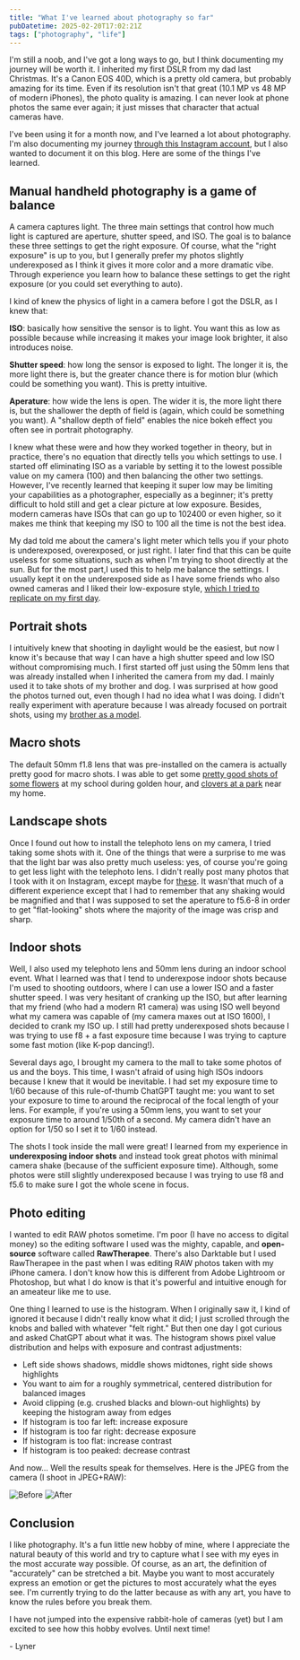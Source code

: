```yaml
---
title: "What I've learned about photography so far"
pubDatetime: 2025-02-20T17:02:21Z
tags: ["photography", "life"]
---
```


I'm still a noob, and I've got a long ways to go, but I think documenting my journey will be worth it.
I inherited my first DSLR from my dad last Christmas. It's a Canon EOS 40D, which is a pretty old camera, but probably amazing for its time. Even if its resolution isn't that great (10.1 MP vs 48 MP of modern iPhones), the photo quality is amazing. I can never look at phone photos the same ever again; it just misses that character that actual cameras have.

I've been using it for a month now, and I've learned a lot about photography. I'm also documenting my journey [through this Instagram account](https://www.instagram.com/icliptheworld/), but I also wanted to document it on this blog. Here are some of the things I've learned.

## Manual handheld photography is a game of balance

A camera captures light. The three main settings that control how much light is captured are aperture, shutter speed, and ISO. The goal is to balance these three settings to get the right exposure. Of course, what the "right exposure" is up to you, but I generally prefer my photos slightly underexposed as I think it gives it more color and a more dramatic vibe. Through experience you learn how to balance these settings to get the right exposure (or you could set everything to auto).

I kind of knew the physics of light in a camera before I got the DSLR, as I knew that:

**ISO**: basically how sensitive the sensor is to light. You want this as low as possible because while increasing it makes your image look brighter, it also introduces noise.

**Shutter speed**: how long the sensor is exposed to light. The longer it is, the more light there is, but the greater chance there is for motion blur (which could be something you want). This is pretty intuitive.

**Aperature**: how wide the lens is open. The wider it is, the more light there is, but the shallower the depth of field is (again, which could be something you want). A "shallow depth of field" enables the nice bokeh effect you often see in portrait photography.

I knew what these were and how they worked together in theory, but in practice, there's no equation that directly tells you which settings to use. I started off eliminating ISO as a variable by setting it to the lowest possible value on my camera (100) and then balancing the other two settings. However, I've recently learned that keeping it super low may be limiting your capabilities as a photographer, especially as a beginner; it's pretty difficult to hold still and get a clear picture at low exposure. Besides, modern cameras have ISOs that can go up to 102400 or even higher, so it makes me think that keeping my ISO to 100 all the time is not the best idea.

My dad told me about the camera's light meter which tells you if your photo is underexposed, overexposed, or just right. I later find that this can be quite useless for some situations, such as when I'm trying to shoot directly at the sun. But for the most part,I used this to help me balance the settings. I usually kept it on the underexposed side as I have some friends who also owned cameras and I liked their low-exposure style, [which I tried to replicate on my first day](https://www.instagram.com/p/DEBEbjSTmON/?img_index=1).

## Portrait shots

I intuitively knew that shooting in daylight would be the easiest, but now I know it's because that way I can have a high shutter speed and low ISO without compromising much. I first started off just using the 50mm lens that was already installed when I inherited the camera from my dad. I mainly used it to take shots of my brother and dog. I was surprised at how good the photos turned out, even though I had no idea what I was doing. I didn't really experiment with aperature because I was already focused on portrait shots, using my [brother as a model](https://www.instagram.com/p/DEWEGBgP6Wx/?img_index=2).

## Macro shots

The default 50mm f1.8 lens that was pre-installed on the camera is actually pretty good for macro shots. I was able to get some [pretty good shots of some flowers](https://www.instagram.com/p/DE6KGg6PS1T/?img_index=2) at my school during golden hour, and [clovers at a park](https://www.instagram.com/p/DEBEbjSTmON/?img_index=2) near my home.

## Landscape shots

Once I found out how to install the telephoto lens on my camera, I tried taking some shots with it. One of the things that were a surprise to me was that the light bar was also pretty much useless: yes, of course you're going to get less light with the telephoto lens. I didn't really post many photos that I took with it on Instagram, except maybe for [these](https://www.instagram.com/p/DGKKSXHRhkJ/?img_index=4). It wasn'that much of a different experience except that I had to remember that any shaking would be magnified and that I was supposed to set the aperature to f5.6-8 in order to get "flat-looking" shots where the majority of the image was crisp and sharp.

## Indoor shots

Well, I also used my telephoto lens and 50mm lens during an indoor school event. What I learned was that I tend to underexpose indoor shots because I'm used to shooting outdoors, where I can use a lower ISO and a faster shutter speed. I was very hesitant of cranking up the ISO, but after learning that my friend (who had a modern R1 camera) was using ISO well beyond what my camera was capable of (my camera maxes out at ISO 1600), I decided to crank my ISO up. I still had pretty underexposed shots because I was trying to use f8 + a fast exposure time because I was trying to capture some fast motion (like K-pop dancing!).

Several days ago, I brought my camera to the mall to take some photos of us and the boys. This time, I wasn't afraid of using high ISOs indoors because I knew that it would be inevitable. I had set my exposure time to 1/60 because of this rule-of-thumb ChatGPT taught me: you want to set your exposure to time to around the reciprocal of the focal length of your lens. For example, if you're using a 50mm lens, you want to set your exposure time to around 1/50th of a second. My camera didn't have an option for 1/50 so I set it to 1/60 instead.

The shots I took inside the mall were great! I learned from my experience in **underexposing indoor shots** and instead took great photos with minimal camera shake (because of the sufficient exposure time). Although, some photos were still slightly underexposed because I was trying to use f8 and f5.6 to make sure I got the whole scene in focus.

## Photo editing

I wanted to edit RAW photos sometime. I'm poor (I have no access to digital money) so the editing software I used was the mighty, capable, and **open-source** software called **RawTherapee**. There's also Darktable but I used RawTherapee in the past when I was editing RAW photos taken with my iPhone camera. I don't know how this is different from Adobe Lightroom or Photoshop, but what I do know is that it's powerful and intuitive enough for an ameateur like me to use.

One thing I learned to use is the histogram. When I originally saw it, I kind of ignored it because I didn't really know what it did; I just scrolled through the knobs and balled with whatever "felt right." But then one day I got curious and asked ChatGPT about what it was. The histogram shows pixel value distribution and helps with exposure and contrast adjustments:

* Left side shows shadows, middle shows midtones, right side shows highlights
* You want to aim for a roughly symmetrical, centered distribution for balanced images
* Avoid clipping (e.g. crushed blacks and blown-out highlights) by keeping the histogram away from edges
* If histogram is too far left: increase exposure
* If histogram is too far right: decrease exposure
* If histogram is too flat: increase contrast
* If histogram is too peaked: decrease contrast

And now... Well the results speak for themselves. Here is the JPEG from the camera (I shoot in JPEG+RAW):

![Before](@assets/IMG_8017.JPG)
![After](@assets/IMG_8017_edited.JPG)

## Conclusion

I like photography. It's a fun little new hobby of mine, where I appreciate the natural beauty of this world and try to capture what I see with my eyes in the most accurate way possible. Of course, as an art, the definition of "accurately" can be stretched a bit. Maybe you want to most accurately express an emotion or get the pictures to most accurately what the eyes see. I'm currently trying to do the latter because as with any art, you have to know the rules before you break them.

I have not jumped into the expensive rabbit-hole of cameras (yet) but I am excited to see how this hobby evolves. Until next time!

\- Lyner

